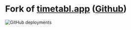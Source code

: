 # Fork of [timetabl.app](https://timetabl.app/) ([Github](coder-debater/timetabl-app))

![GitHub deployments](https://img.shields.io/github/deployments/debater-coder/timetabl-app/production?label=vercel&logo=vercel)